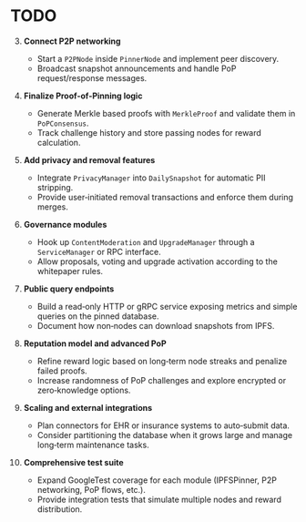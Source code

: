# TODO


3. **Connect P2P networking**
   - Start a `P2PNode` inside `PinnerNode` and implement peer discovery.
   - Broadcast snapshot announcements and handle PoP request/response messages.

4. **Finalize Proof‑of‑Pinning logic**
   - Generate Merkle based proofs with `MerkleProof` and validate them in `PoPConsensus`.
   - Track challenge history and store passing nodes for reward calculation.


6. **Add privacy and removal features**
   - Integrate `PrivacyManager` into `DailySnapshot` for automatic PII stripping.
   - Provide user‑initiated removal transactions and enforce them during merges.

7. **Governance modules**
   - Hook up `ContentModeration` and `UpgradeManager` through a `ServiceManager` or RPC interface.
   - Allow proposals, voting and upgrade activation according to the whitepaper rules.

8. **Public query endpoints**
   - Build a read‑only HTTP or gRPC service exposing metrics and simple queries on the pinned database.
   - Document how non‑nodes can download snapshots from IPFS.

9. **Reputation model and advanced PoP**
   - Refine reward logic based on long‑term node streaks and penalize failed proofs.
   - Increase randomness of PoP challenges and explore encrypted or zero‑knowledge options.

10. **Scaling and external integrations**
    - Plan connectors for EHR or insurance systems to auto‑submit data.
    - Consider partitioning the database when it grows large and manage long‑term maintenance tasks.

11. **Comprehensive test suite**
    - Expand GoogleTest coverage for each module (IPFSPinner, P2P networking, PoP flows, etc.).
    - Provide integration tests that simulate multiple nodes and reward distribution.

